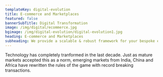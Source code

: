 ```yaml
---
templateKey: digital-evolution
title: E-commerce and Marketplaces
featured: false
bannerSubTitle: Digital Transformation
image: /img/digital/ecommerce.jpg
bgimage: /img/digital-evolution/digital-evolution1.jpg
heading: E-commerce and Marketplaces
subheading: We provide a scalable & robust framework for your bespoke ecommerce marketplace
---
```


Technology has completely tranformed in the last decade. Just as mature markets accepted this as a norm, emerging markets from India, China and Africa have rewritten the rules of the game with record breaking transactions. 
